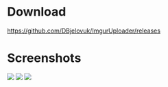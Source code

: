 # Download
https://github.com/DBjelovuk/ImgurUploader/releases
# Screenshots
![](http://i.imgur.com/Aipi1vV.png)
![](http://i.imgur.com/PNfkWGi.png)
![](http://i.imgur.com/T6Jkb1c.png)
